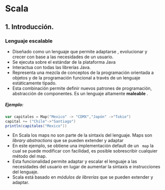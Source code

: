 # Scala
## 1. Introducción.
### Lenguaje escalable
* Diseñado como un lenguaje que permite adaptarse , evolucionar y crecer con base a las necesidades de un usuario.
* Se ejecuta sobre el estándar de la plataforma Java
* Interactua con todas las librerías Java.
* Representa una mezcla de conceptos de la programación orientada a objetos y de la programación funcional a través de un lenguaje estáticamente tipado.
* Esta combinación permite definir nuevos patrones de programación,  abstracción de componentes. Es un lenguaje altamente **maleable** .
##### Ejemplo:
``` scala
var capitales = Map("Mexico" -> "CDMX","Japón" ->"Tokio")
capital += ("Chile"->"Santiago")
println(capitales("Mexico")) 
```
* En Scala los maps no son parte de la sintaxis del lenguaje.  Maps son *library abstractions*  que se pueden extender y adaptar
* En este ejemplo, se obtiene una implementación default de un ``` map```  la cual se puede modificar con facilidad, es posible sobrescribir cualquier método del  map.
* Esta funcionalidad permite adaptar y escalar el lenguaje a las necesidades del usuario en lugar de aumentar la sintaxis e instrucciones del lenguaje. 
* Scala está basado en *módulos de librerías* que se pueden extender y adaptar.
<!--stackedit_data:
eyJoaXN0b3J5IjpbLTExMjA1MjY3Myw5NjQ0NDg1NjUsLTI1MD
MzMzM5OSwtNDk5MjI5OTMsLTEzODUzNDQxMDQsLTg1MDU4MTk3
OF19
-->